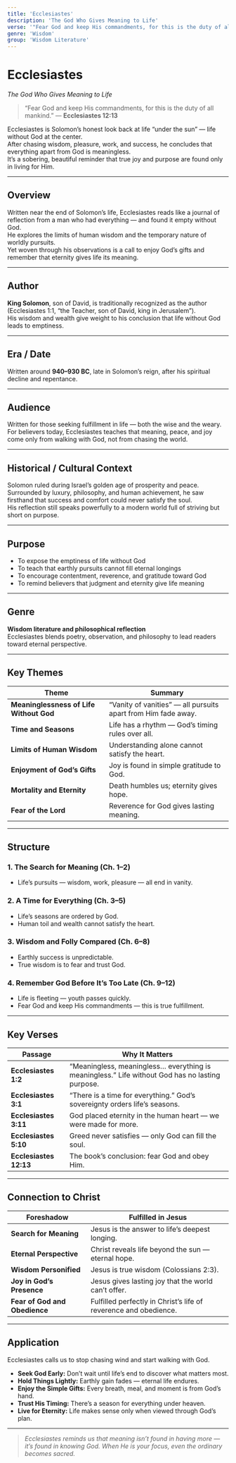 ```yaml
---
title: 'Ecclesiastes'
description: 'The God Who Gives Meaning to Life'
verse: '"Fear God and keep His commandments, for this is the duty of all mankind." — Ecclesiastes 12:13'
genre: 'Wisdom'
group: 'Wisdom Literature'
---
```


# Ecclesiastes  
*The God Who Gives Meaning to Life*

> “Fear God and keep His commandments, for this is the duty of all mankind.” — **Ecclesiastes 12:13**

Ecclesiastes is Solomon’s honest look back at life “under the sun” — life without God at the center.  
After chasing wisdom, pleasure, work, and success, he concludes that everything apart from God is meaningless.  
It’s a sobering, beautiful reminder that true joy and purpose are found only in living for Him.

---

## Overview  
Written near the end of Solomon’s life, Ecclesiastes reads like a journal of reflection from a man who had everything — and found it empty without God.  
He explores the limits of human wisdom and the temporary nature of worldly pursuits.  
Yet woven through his observations is a call to enjoy God’s gifts and remember that eternity gives life its meaning.

---

## Author  
**King Solomon**, son of David, is traditionally recognized as the author (Ecclesiastes 1:1, “the Teacher, son of David, king in Jerusalem”).  
His wisdom and wealth give weight to his conclusion that life without God leads to emptiness.

---

## Era / Date  
Written around **940–930 BC**, late in Solomon’s reign, after his spiritual decline and repentance.

---

## Audience  
Written for those seeking fulfillment in life — both the wise and the weary.  
For believers today, Ecclesiastes teaches that meaning, peace, and joy come only from walking with God, not from chasing the world.

---

## Historical / Cultural Context  
Solomon ruled during Israel’s golden age of prosperity and peace.  
Surrounded by luxury, philosophy, and human achievement, he saw firsthand that success and comfort could never satisfy the soul.  
His reflection still speaks powerfully to a modern world full of striving but short on purpose.

---

## Purpose  
- To expose the emptiness of life without God  
- To teach that earthly pursuits cannot fill eternal longings  
- To encourage contentment, reverence, and gratitude toward God  
- To remind believers that judgment and eternity give life meaning  

---

## Genre  
**Wisdom literature and philosophical reflection**  
Ecclesiastes blends poetry, observation, and philosophy to lead readers toward eternal perspective.

---

## Key Themes  

| Theme | Summary |
|-------|----------|
| **Meaninglessness of Life Without God** | “Vanity of vanities” — all pursuits apart from Him fade away. |
| **Time and Seasons** | Life has a rhythm — God’s timing rules over all. |
| **Limits of Human Wisdom** | Understanding alone cannot satisfy the heart. |
| **Enjoyment of God’s Gifts** | Joy is found in simple gratitude to God. |
| **Mortality and Eternity** | Death humbles us; eternity gives hope. |
| **Fear of the Lord** | Reverence for God gives lasting meaning. |

---

## Structure  

### 1. The Search for Meaning (Ch. 1–2)
- Life’s pursuits — wisdom, work, pleasure — all end in vanity.  

### 2. A Time for Everything (Ch. 3–5)
- Life’s seasons are ordered by God.  
- Human toil and wealth cannot satisfy the heart.  

### 3. Wisdom and Folly Compared (Ch. 6–8)
- Earthly success is unpredictable.  
- True wisdom is to fear and trust God.  

### 4. Remember God Before It’s Too Late (Ch. 9–12)
- Life is fleeting — youth passes quickly.  
- Fear God and keep His commandments — this is true fulfillment.  

---

## Key Verses  

| Passage | Why It Matters |
|----------|----------------|
| **Ecclesiastes 1:2** | “Meaningless, meaningless… everything is meaningless.” Life without God has no lasting purpose. |
| **Ecclesiastes 3:1** | “There is a time for everything.” God’s sovereignty orders life’s seasons. |
| **Ecclesiastes 3:11** | God placed eternity in the human heart — we were made for more. |
| **Ecclesiastes 5:10** | Greed never satisfies — only God can fill the soul. |
| **Ecclesiastes 12:13** | The book’s conclusion: fear God and obey Him. |

---

## Connection to Christ  

| Foreshadow | Fulfilled in Jesus |
|-------------|-------------------|
| **Search for Meaning** | Jesus is the answer to life’s deepest longing. |
| **Eternal Perspective** | Christ reveals life beyond the sun — eternal hope. |
| **Wisdom Personified** | Jesus is true wisdom (Colossians 2:3). |
| **Joy in God’s Presence** | Jesus gives lasting joy that the world can’t offer. |
| **Fear of God and Obedience** | Fulfilled perfectly in Christ’s life of reverence and obedience. |

---

## Application  
Ecclesiastes calls us to stop chasing wind and start walking with God.  
- **Seek God Early:** Don’t wait until life’s end to discover what matters most.  
- **Hold Things Lightly:** Earthly gain fades — eternal life endures.  
- **Enjoy the Simple Gifts:** Every breath, meal, and moment is from God’s hand.  
- **Trust His Timing:** There’s a season for everything under heaven.  
- **Live for Eternity:** Life makes sense only when viewed through God’s plan.  

---

> *Ecclesiastes reminds us that meaning isn’t found in having more — it’s found in knowing God. When He is your focus, even the ordinary becomes sacred.*
